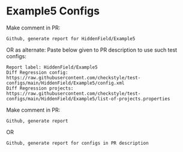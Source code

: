 # Example5 Configs
Make comment in PR:
```
Github, generate report for HiddenField/Example5
```
OR as alternate:
Paste below given to PR description to use such test configs:
```
Report label: HiddenField/Example5
Diff Regression config: https://raw.githubusercontent.com/checkstyle/test-configs/main/HiddenField/Example5/config.xml
Diff Regression projects: https://raw.githubusercontent.com/checkstyle/test-configs/main/HiddenField/Example5/list-of-projects.properties
```
Make comment in PR:
```
Github, generate report
```
OR
```
Github, generate report for configs in PR description
```

